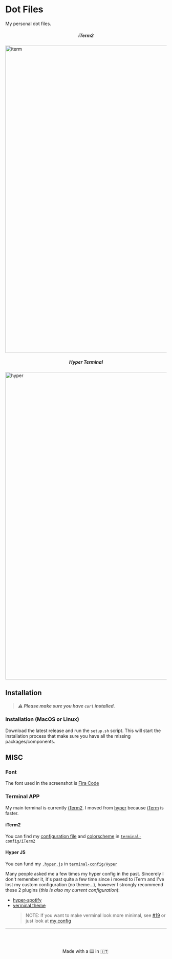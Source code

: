 # Dot Files
My personal dot files.

<p align="center">
  <h5 align="center"> iTerm2 </h5>
  <img width="960" alt="iterm" src="https://user-images.githubusercontent.com/16429579/46893480-548db700-ce71-11e8-92fd-7ed0ee65e70c.png">

  <h5 align="center"> Hyper Terminal </h5>
  <img width="960" alt="hyper" src="https://user-images.githubusercontent.com/16429579/46893482-55bee400-ce71-11e8-8d91-42ecb58a03f8.png">
</p>


## Installation
> ##### :warning: Please make sure you have `curl` installed.

### Installation (MacOS or Linux)
Download the latest release and run the `setup.sh` script.
This will start the installation process that make sure you have all the missing packages/components.


## MISC
### Font
The font used in the screenshot is [Fira Code][firacode]

### Terminal APP
My main terminal is currently [iTerm2][iterm]. I moved from [hyper][hyperjs] because [iTerm][iterm] is faster.

#### iTerm2
You can find my [configuration file](terminal-config/iTerm2/config.json) and [colorscheme](terminal-config/iTerm2/rawnly.itermcolors) in [`terminal-config/iTerm2`](terminal-config/iTerm2/)

#### Hyper JS
You can fund my [`.hyper.js`](terminal-config/Hyper/hyper.js) in [`terminal-config/Hyper`](terminal-config/Hyper)

Many people asked me a few times my hyper config in the past. Sincerely I don't remember it, it's past quite a few time since i moved to iTerm and I've lost my custom configuration (no theme...), however I strongly recommend these 2 plugins (*this is also my current configuration*): 

- [hyper-spotify][hyperspotify]
- [verminal theme][verminal]
  > NOTE: If you want to make verminal look more minimal, see [#19](https://github.com/defringe/verminal/issues/19) or just look at [my config](terminal-config/Hyper/hyper.js)
---

<br>
<br>

<p align="center"> Made with a ⌨️  in 🇮🇹 </p>

[lat]: https://github.com/Rawnly/dot-files/releases/latest
[iterm]: https://www.iterm2.com
[hyperjs]: https://hyper.is
[firacode]: https://github.com/tonsky/FiraCode
[verminal]: https://github.com/defringe/verminal
[hyperspotify]: https://github.com/panz3r/hyper-spotify